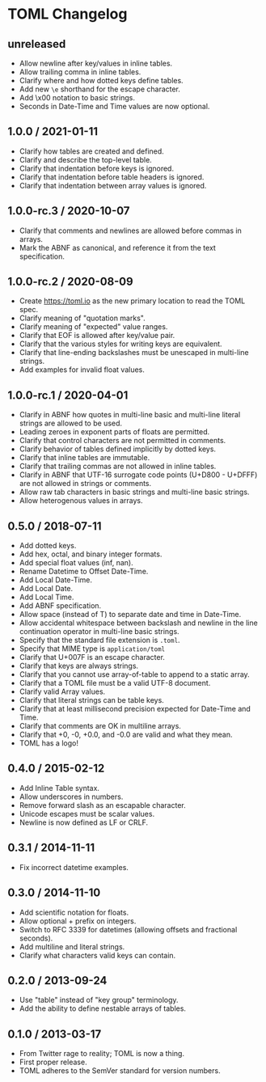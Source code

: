 # TOML Changelog

## unreleased

* Allow newline after key/values in inline tables.
* Allow trailing comma in inline tables.
* Clarify where and how dotted keys define tables.
* Add new `\e` shorthand for the escape character.
* Add \x00 notation to basic strings.
* Seconds in Date-Time and Time values are now optional.

## 1.0.0 / 2021-01-11

* Clarify how tables are created and defined.
* Clarify and describe the top-level table.
* Clarify that indentation before keys is ignored.
* Clarify that indentation before table headers is ignored.
* Clarify that indentation between array values is ignored.

## 1.0.0-rc.3 / 2020-10-07

* Clarify that comments and newlines are allowed before commas in arrays.
* Mark the ABNF as canonical, and reference it from the text specification.

## 1.0.0-rc.2 / 2020-08-09

* Create https://toml.io as the new primary location to read the TOML spec.
* Clarify meaning of "quotation marks".
* Clarify meaning of "expected" value ranges.
* Clarify that EOF is allowed after key/value pair.
* Clarify that the various styles for writing keys are equivalent.
* Clarify that line-ending backslashes must be unescaped in multi-line strings.
* Add examples for invalid float values.

## 1.0.0-rc.1 / 2020-04-01

* Clarify in ABNF how quotes in multi-line basic and multi-line literal strings
  are allowed to be used.
* Leading zeroes in exponent parts of floats are permitted.
* Clarify that control characters are not permitted in comments.
* Clarify behavior of tables defined implicitly by dotted keys.
* Clarify that inline tables are immutable.
* Clarify that trailing commas are not allowed in inline tables.
* Clarify in ABNF that UTF-16 surrogate code points (U+D800 - U+DFFF) are not
  allowed in strings or comments.
* Allow raw tab characters in basic strings and multi-line basic strings.
* Allow heterogenous values in arrays.

## 0.5.0 / 2018-07-11

* Add dotted keys.
* Add hex, octal, and binary integer formats.
* Add special float values (inf, nan).
* Rename Datetime to Offset Date-Time.
* Add Local Date-Time.
* Add Local Date.
* Add Local Time.
* Add ABNF specification.
* Allow space (instead of T) to separate date and time in Date-Time.
* Allow accidental whitespace between backslash and newline in the line
  continuation operator in multi-line basic strings.
* Specify that the standard file extension is `.toml`.
* Specify that MIME type is `application/toml`
* Clarify that U+007F is an escape character.
* Clarify that keys are always strings.
* Clarify that you cannot use array-of-table to append to a static array.
* Clarify that a TOML file must be a valid UTF-8 document.
* Clarify valid Array values.
* Clarify that literal strings can be table keys.
* Clarify that at least millisecond precision expected for Date-Time and Time.
* Clarify that comments are OK in multiline arrays.
* Clarify that +0, -0, +0.0, and -0.0 are valid and what they mean.
* TOML has a logo!

## 0.4.0 / 2015-02-12

* Add Inline Table syntax.
* Allow underscores in numbers.
* Remove forward slash as an escapable character.
* Unicode escapes must be scalar values.
* Newline is now defined as LF or CRLF.

## 0.3.1 / 2014-11-11

* Fix incorrect datetime examples.

## 0.3.0 / 2014-11-10

* Add scientific notation for floats.
* Allow optional + prefix on integers.
* Switch to RFC 3339 for datetimes (allowing offsets and fractional seconds).
* Add multiline and literal strings.
* Clarify what characters valid keys can contain.

## 0.2.0 / 2013-09-24

* Use "table" instead of "key group" terminology.
* Add the ability to define nestable arrays of tables.

## 0.1.0 / 2013-03-17

* From Twitter rage to reality; TOML is now a thing.
* First proper release.
* TOML adheres to the SemVer standard for version numbers.
